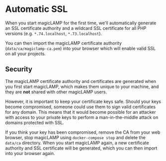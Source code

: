 # Automatic SSL

When you start magicLAMP for the first time, we'll automatically generate an
SSL certificate authority and a wildcard SSL certificate for all PHP versions
(e.g. ```*.74.localhost```, ```*.73.localhost```).

You can then import the magicLAMP certificate authority (```data/ca/magiclamp-ca.pem```)
into your browser which will enable valid SSL on all your projects.

## Security

The magicLAMP certificate authority and certificates are generated when you first
start magicLAMP, which makes them unique to your machine, and they are **not** shared
with other magicLAMP users.

However, it is important to keep your certificate keys safe. Should your keys become
compromised, someone could use them to sign valid certificates for any domain. This
means that it would become possible for an attacker with access to your private keys
to perform a man-in-the-middle attack on domains protected with SSL.

If you think your key has been compromised, remove the CA from your web browser, stop
magicLAMP using ```docker-compose stop``` and delete the ```data/ca``` directory. When
you start magicLAMP again, a new certificate authority and SSL certificate will be
generated, which you can then import into your browser again.